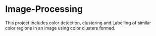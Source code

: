 # Image-Processing
This project includes color detection, clustering and Labelling of similar color regions in an image using color clusters formed.
